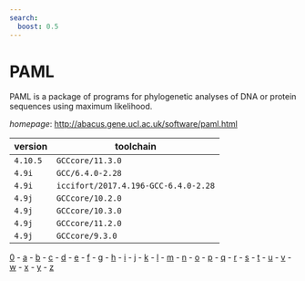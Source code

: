 ```yaml
---
search:
  boost: 0.5
---
```

# PAML

PAML is a package of programs for phylogenetic  analyses of DNA or protein sequences using maximum likelihood.

*homepage*: <http://abacus.gene.ucl.ac.uk/software/paml.html>

version | toolchain
--------|----------
``4.10.5`` | ``GCCcore/11.3.0``
``4.9i`` | ``GCC/6.4.0-2.28``
``4.9i`` | ``iccifort/2017.4.196-GCC-6.4.0-2.28``
``4.9j`` | ``GCCcore/10.2.0``
``4.9j`` | ``GCCcore/10.3.0``
``4.9j`` | ``GCCcore/11.2.0``
``4.9j`` | ``GCCcore/9.3.0``

[0](../0/index.md) - [a](../a/index.md) - [b](../b/index.md) - [c](../c/index.md) - [d](../d/index.md) - [e](../e/index.md) - [f](../f/index.md) - [g](../g/index.md) - [h](../h/index.md) - [i](../i/index.md) - [j](../j/index.md) - [k](../k/index.md) - [l](../l/index.md) - [m](../m/index.md) - [n](../n/index.md) - [o](../o/index.md) - [p](../p/index.md) - [q](../q/index.md) - [r](../r/index.md) - [s](../s/index.md) - [t](../t/index.md) - [u](../u/index.md) - [v](../v/index.md) - [w](../w/index.md) - [x](../x/index.md) - [y](../y/index.md) - [z](../z/index.md)

